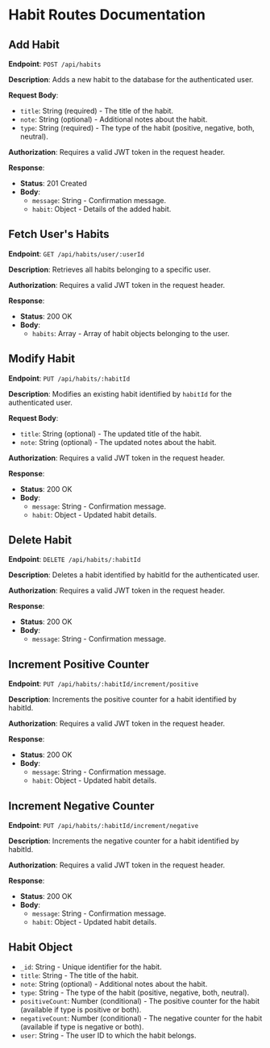 # Habit Routes Documentation

## Add Habit

**Endpoint**: `POST /api/habits`

**Description**: Adds a new habit to the database for the authenticated user.

**Request Body**:
- `title`: String (required) - The title of the habit.
- `note`: String (optional) - Additional notes about the habit.
- `type`: String (required) - The type of the habit (positive, negative, both, neutral).

**Authorization**: Requires a valid JWT token in the request header.

**Response**:
- **Status**: 201 Created
- **Body**:
  - `message`: String - Confirmation message.
  - `habit`: Object - Details of the added habit.

## Fetch User's Habits

**Endpoint**: `GET /api/habits/user/:userId`

**Description**: Retrieves all habits belonging to a specific user.

**Authorization**: Requires a valid JWT token in the request header.

**Response**:
- **Status**: 200 OK
- **Body**:
  - `habits`: Array - Array of habit objects belonging to the user.
  
## Modify Habit

**Endpoint**: `PUT /api/habits/:habitId`

**Description**: Modifies an existing habit identified by `habitId` for the authenticated user.

**Request Body**:
- `title`: String (optional) - The updated title of the habit.
- `note`: String (optional) - The updated notes about the habit.

**Authorization**: Requires a valid JWT token in the request header.

**Response**:
- **Status**: 200 OK
- **Body**:
  - `message`: String - Confirmation message.
  - `habit`: Object - Updated habit details.

## Delete Habit

**Endpoint**: `DELETE /api/habits/:habitId`

**Description**: Deletes a habit identified by habitId for the authenticated user.

**Authorization**: Requires a valid JWT token in the request header.

**Response**:
- **Status**: 200 OK
- **Body**:
  - `message`: String - Confirmation message.

## Increment Positive Counter

**Endpoint**: `PUT /api/habits/:habitId/increment/positive`

**Description**: Increments the positive counter for a habit identified by habitId.

**Authorization**: Requires a valid JWT token in the request header.

**Response**:
- **Status**: 200 OK
- **Body**:
  - `message`: String - Confirmation message.
  - `habit`: Object - Updated habit details.

## Increment Negative Counter

**Endpoint**: `PUT /api/habits/:habitId/increment/negative`

**Description**: Increments the negative counter for a habit identified by habitId.

**Authorization**: Requires a valid JWT token in the request header.

**Response**:
- **Status**: 200 OK
- **Body**:
  - `message`: String - Confirmation message.
  - `habit`: Object - Updated habit details.

## Habit Object

- `_id`: String - Unique identifier for the habit.
- `title`: String - The title of the habit.
- `note`: String (optional) - Additional notes about the habit.
- `type`: String - The type of the habit (positive, negative, both, neutral).
- `positiveCount`: Number (conditional) - The positive counter for the habit (available if type is positive or both).
- `negativeCount`: Number (conditional) - The negative counter for the habit (available if type is negative or both).
- `user`: String - The user ID to which the habit belongs.